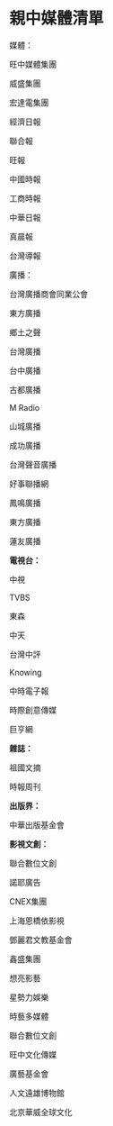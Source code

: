 # 親中媒體清單


媒體：

旺中媒體集團

威盛集團

宏達電集團

經濟日報

聯合報

旺報

中國時報

工商時報

中華日報

真晨報

台灣導報

廣播：

台灣廣播商會同業公會

東方廣播

鄉土之聲

台灣廣播

台中廣播

古都廣播

M Radio

山城廣播

成功廣播

台灣聲音廣播

好事聯播網

鳳鳴廣播

東方廣播

 蓮友廣播

**電視台：**

中視

TVBS

東森

中天

台灣中評

Knowing

中時電子報

時際創意傳媒

巨亨網

**雜誌：**

祖國文摘

時報周刊

**出版界：**

中華出版基金會

**影視文創：**

聯合數位文創

諾耶廣告

CNEX集團

上海恩橋依影視

鄧麗君文教基金會

鑫盛集團

想亮影藝

星勢力娛樂

時藝多媒體

聯合數位文創

旺中文化傳媒

廣藝基金會

人文遠雄博物館

北京華威全球文化